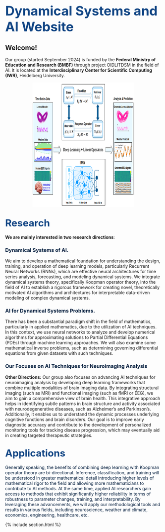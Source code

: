 ---
---

# <span style="color: #114584; font-weight: bold; font-size: 1.5em;">Dynamical Systems and AI Website</span>

## <span style="font-weight: bold; font-size: 1em;">Welcome!</span> 

Our group (started September 2024) is funded by the **Federal Ministry of Education and Research (BMBF)** through project OIDLITDSM in the field of AI. It is located at the **Interdisciplinary Center for Scientific Computing (IWR)**, Heidelberg University.

<div style="text-align: center;">
  <img src="images/Pic_BMBF_Up4.png" alt="team photo" style="width: 65%; height: 400px;;"/>
</div>

## <span style="color: #114584; font-weight: bold; font-size: 1.5em;">Research</span>

**We are mainly interested in two research directions**:

### <span style="color: #072140; font-weight: bold;">**Dynamical Systems of AI**.</span> 
We aim to develop a mathematical foundation for understanding the design, training, and operation of deep learning models, particularly Recurrent Neural Networks (RNNs), which are effective neural architectures for time series analysis, forecasting, and modeling dynamical systems. We integrate dynamical systems theory, specifically Koopman operator theory, into the field of AI to establish a rigorous framework for creating novel, theoretically motivated AI algorithms and architectures for interpretable data-driven modeling of complex dynamical systems. 

### <span style="color: #072140; font-weight: bold;">**AI for Dynamical Systems Problems**.</span> 
There has been a substantial paradigm shift in the field of mathematics, particularly in applied mathematics, due to the utilization of AI techniques. In this context, we use neural networks to analyze and develop numerical algorithms for approximating solutions to Partial Differential Equations (PDEs) through machine learning approaches. We will also examine some mathematical inverse problems, such as determining governing differential equations from given datasets with such techniques.



### <span style="color: #072140; font-weight: bold;">**Our Focuses on AI Techniques for Neuroimaging Analysis**</span>

**Other Directions:** Our group also focuses on advancing AI techniques for neuroimaging analysis by developing deep learning frameworks that combine multiple modalities of brain imaging data. By integrating structural imaging (such as MRI) and functional imaging (such as fMRI or EEG), we aim to gain a comprehensive view of brain health. This integrative approach helps in identifying subtle patterns in brain structure and activity associated with neurodegenerative diseases, such as Alzheimer’s and Parkinson’s. Additionally, it enables us to understand the dynamic processes underlying cognitive functions and brain disorders. Our goal is to improve early diagnostic accuracy and contribute to the development of personalized monitoring tools for tracking disease progression, which may eventually aid in creating targeted therapeutic strategies.

## <span style="color: #114584; font-weight: bold; font-size: 1.5em;">Applications</span>

<span style="color: #072140;">Generally speaking, the benefits of combining deep learning with Koopman operator theory are bi-directional. Inference, classification, and training will be understood in greater mathematical detail introducing higher levels of mathematical rigor to the field and allowing more mathematicians to contribute to AI methods. At the same time, applied AI researchers gain access to methods that exhibit significantly higher reliability in terms of robustness to parameter changes, training, and interpretability. By leveraging these advancements, we will apply our methodological tools and results in various fields, including neuroscience, weather and climate, economics, engineering, healthcare, etc.</span>

{% include section.html %}







